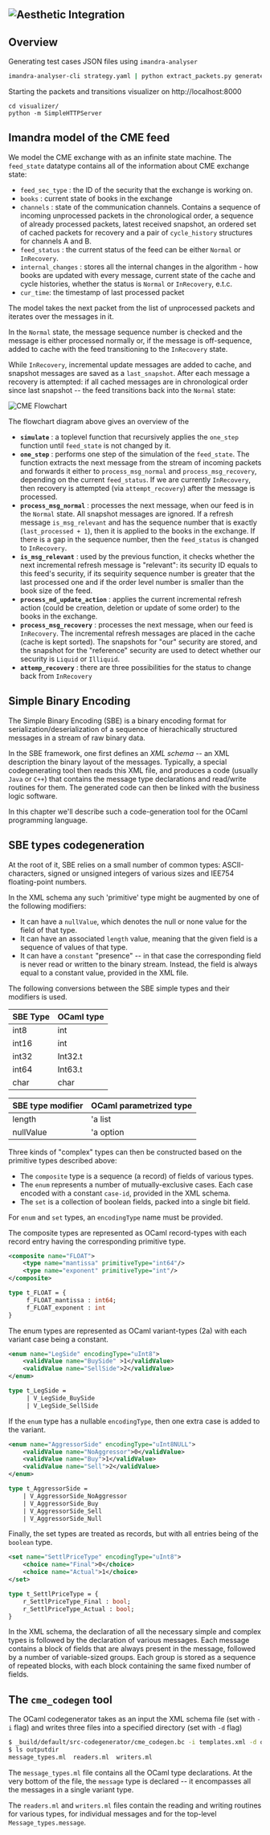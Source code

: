 ![Aesthetic Integration](https://storage.googleapis.com/imandra-assets/images/docs/iml_cme_mdp_model.svg)
---
## Overview



Generating test cases JSON files using `imandra-analyser`
```bash
imandra-analyser-cli strategy.yaml | python extract_packets.py generatedJsons

```

Starting the packets and transitions visualizer on http://localhost:8000

```
cd visualizer/
python -m SimpleHTTPServer
```

## Imandra model of the CME feed  
We model the CME exchange with as an infinite state machine. The `feed_state`
datatype contains all of the information about CME exchange state:

- `feed_sec_type` : the ID of the security that the exchange is working on.
- `books` : current state of books in the exchange
- `channels` : state of the communication channels. Contains a sequence of
  incoming unprocessed packets in the chronological order, a sequence of
  already processed packets, latest received snapshot, an ordered set of cached
  packets for recovery and a pair of `cycle_history` structures for channels A
  and B.
- `feed_status` : the current status of the feed can be either `Normal` or
  `InRecovery`.
- `internal_changes` : stores all the internal changes in the algorithm - how
  books are updated with every message, current state of the cache and cycle
  histories, whether the status is `Normal` or `InRecovery`, e.t.c.
- `cur_time`: the timestamp of last processed packet

The model takes the next packet from the list of unprocessed packets and
iterates over the messages in it. 

In the `Normal` state, the message sequence number is checked and the message
is either processed normally or, if the message is off-sequence, added to cache
with the feed transitioning to the `InRecovery` state. 

While `InRecovery`, incremental update messages are added to cache, and
snapshot messages are saved as a `last_snapshot`. After each message a recovery
is attempted:  if all cached messages are in chronological order since last
snapshot -- the feed transitions back into the `Normal` state:

![CME Flowchart](doc/images/CME_model_flowchart.svg)

The flowchart diagram above gives an overview of the 

- **`simulate`** : a toplevel function that recursively
  applies the `one_step` function until `feed_state` is not changed by it.
- **`one_step`** : performs one step of the simulation
  of the `feed_state`. The function extracts the next message from the stream
  of incoming packets and forwards it either to `process_msg_normal` and
  `process_msg_recovery`, depending on the current `feed_status`. If we are
  currently `InRecovery`, then recovery is attempted (via `attempt_recovery`)
  after the message is processed.
- **`process_msg_normal`** :  processes the next
  message, when our feed is in the `Normal` state. All snapshot messages are
  ignored. If a refresh message `is_msg_relevant` and has the sequence number
  that is exactly (`last_processed + 1`), then it is applied to the books in the
  exchange. If there is a gap in the sequence number, then the `feed_status` is
  changed to `InRecovery`.
- **`is_msg_relevant`** : used by the previous
  function, it checks whether the next incremental refresh message is
  "relevant": its security ID equals to this feed's security, if its sequirity
  sequence number is greater that the last processed one and if the order level
  number is smaller than the book size of the feed. 
- **`process_md_update_action`** : applies the
  current incremental refresh action (could be creation, deletion or update of
  some order) to the books in the exchange.
- **`process_msg_recovery`** : processes the
  next message, when our feed is `InRecovery`. The incremental refresh messages
  are placed in the cache (cache is kept sorted). The snapshots for "our"
  security are stored, and the snapshot for the "reference" security are used
  to detect whether our security is `Liquid` or `Illiquid`.
- **`attemp_recovery`** : there are three possibilities
  for the status to change back from `InRecovery`


## Simple Binary Encoding  
The Simple Binary Encoding (SBE) is a binary encoding format for
serialization/deserialization of a sequence of hierachically structured
messages in a stream of raw binary data.  

In the SBE framework, one first defines an *XML schema* -- an XML description
the binary layout of the messages.  Typically, a special codegenerating tool
then reads this XML file, and produces a code (usually `Java` or `C++`) that
contains the message type declarations and read/write routines for them. The
generated code can then be linked with the business logic software.  

In this chapter we'll describe such a code-generation tool for the OCaml
programming language.
 
## SBE types codegeneration 

At the root of it, SBE relies on a small number of common types:
ASCII-characters, signed or unsigned integers of various sizes and IEE754
floating-point numbers. 
    
In the XML schema any such 'primitive' type might be augmented by one of the
following modifiers:

- It can have a `nullValue`, which denotes the null or none value for the
      field of that type. 
- It can have an associated `length` value, meaning that the given field is
      a sequence of values of that type. 
- It can have a `constant`  "presence" -- in that case the corresponding
      field is never read or written to the binary stream.  Instead, the field
      is always equal to a constant value, provided in the XML file.

The following conversions between the SBE simple types and their modifiers is
used.

| SBE Type    | OCaml type  |
| ----------- | ----------- |
| int8        | int         |
| int16       | int         |
| int32       | Int32.t     |
| int64       | Int63.t     |
| char        | char        |


| SBE type modifier | OCaml parametrized type |
| ----------------- | ----------------------- |
| length            | 'a list                 |
| nullValue         | 'a option               |

Three kinds of "complex" types can then be constructed based on the primitive
types described above:

- The `composite` type is a sequence (a record) of fields of various types.  
- The `enum` represents a number of mutually-exclusive cases. Each case
      encoded with a constant `case-id`, provided in the XML schema.
- The `set` is a collection of boolean fields, packed into a single bit
      field.  

For `enum` and `set` types, an `encodingType` name must be provided.

The composite types are represented as OCaml record-types with
each record entry having the corresponding primitive type. 

```xml
<composite name="FLOAT">
    <type name="mantissa" primitiveType="int64"/>
    <type name="exponent" primitiveType="int"/>
</composite>
```
```ocaml
type t_FLOAT = {
     f_FLOAT_mantissa : int64;
     f_FLOAT_exponent : int
}
```

The enum types are represented as OCaml variant-types (2a) with each variant
case being a constant.

```xml
<enum name="LegSide" encodingType="uInt8">
    <validValue name="BuySide" >1</validValue>
    <validValue name="SellSide">2</validValue>
</enum>
```
```ocaml
type t_LegSide =
     | V_LegSide_BuySide
     | V_LegSide_SellSide
 ```

If the `enum` type has a nullable `encodingType`, then one extra case is added to the variant.  

```xml
<enum name="AggressorSide" encodingType="uInt8NULL">
    <validValue name="NoAggressor">0</validValue>
    <validValue name="Buy">1</validValue>
    <validValue name="Sell">2</validValue>
</enum>
```

```ocaml
type t_AggressorSide =
    | V_AggressorSide_NoAggressor
    | V_AggressorSide_Buy
    | V_AggressorSide_Sell
    | V_AggressorSide_Null
```

Finally, the set types are treated as records, but with all entries
being of the `boolean` type.

```xml
<set name="SettlPriceType" encodingType="uInt8">
    <choice name="Final">0</choice>
    <choice name="Actual">1</choice>
</set>
```

```ocaml
type t_SettlPriceType = {
    r_SettlPriceType_Final : bool;
    r_SettlPriceType_Actual : bool;
}
```
In the XML schema, the declaration of all the necessary simple and complex
types is followed by the declaration of various messages. Each message contains
a block of fields that are always present in the message, followed by a number
of variable-sized groups. Each group is stored as a sequence of repeated
blocks, with each block containing the same fixed number of fields.

## The `cme_codegen` tool

The OCaml codegenerator takes as an input the XML schema file (set with `-i`
flag) and writes three files into a specified directory (set with `-d` flag)

```bash
$ _build/default/src-codegenerator/cme_codegen.bc -i templates.xml -d outputdir
$ ls outputdir
message_types.ml  readers.ml  writers.ml
```

The `message_types.ml` file contains all the OCaml type declarations. At the
very bottom of the file, the `message` type is declared -- it encompasses all
the messages in a single variant type.

The `readers.ml` and `writers.ml` files contain the reading and writing
routines for various types, for individual messages and for the top-level
`Message_types.message`. 


